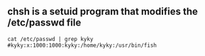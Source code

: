 ## chsh is a setuid program that modifies the /etc/passwd file

```console
cat /etc/passwd | grep kyky
#kyky:x:1000:1000:kyky:/home/kyky:/usr/bin/fish
```
